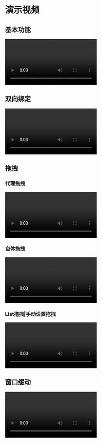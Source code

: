 # 演示视频

## 基本功能

<video src='https://video.spup.buzz/2024-02-22-23-33-29.mov'></video>

## 双向绑定

<video src='https://video.spup.buzz/2024-04-21-19-56-22.mov'></video>

## 拖拽

### 代理拖拽

<video src='https://video.spup.buzz/2024-04-20-15-55-27.mov'></video>

### 自体拖拽

<video src='https://video.spup.buzz/2024-04-20-15-55-24.mov'></video>

### List拖拽|手动设置拖拽

<video src='https://video.spup.buzz/2024-04-21-19-50-52.mov'></video>

## 窗口缓动

<video src='https://video.spup.buzz/2024-04-25-00-22-34.mov'></video>